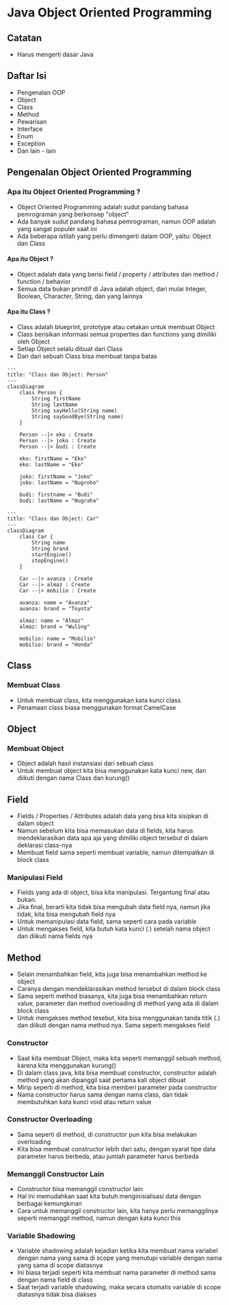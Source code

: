 # Java Object Oriented Programming

## Catatan
- Harus mengerti dasar Java

## Daftar Isi
- Pengenalan OOP
- Object
- Class
- Method
- Pewarisan
- Interface
- Enum
- Exception
- Dan lain - lain

## Pengenalan Object Oriented Programming

### Apa itu Object Oriented Programming ?
- Object Oriented Programming adalah sudut pandang bahasa pemrograman yang berkonsep "object"
- Ada banyak sudut pandang bahasa pemrograman, namun OOP adalah yang sangat populer saat ini
- Ada beberapa istilah yang perlu dimengerti dalam OOP, yaitu: Object dan Class

#### Apa itu Object ?
- Object adalah data yang berisi field / property / attributes dan method / function / behavior
- Semua data bukan primitif di Java adalah object, dari mulai Integer, Boolean, Character, String, dan yang lainnya

#### Apa itu Class ?
- Class adalah blueprint, prototype atau cetakan untuk membuat Object
- Class berisikan informasi semua properties dan functions yang dimiliki oleh Object
- Setiap Object selalu dibuat dari Class
- Dan dari sebuah Class bisa membuat tanpa batas

```mermaid
---
title: "Class dan Object: Person"
---
classDiagram
    class Person {
        String firstName
        String lastName
        String sayHello(String name)
        String sayGoodBye(String name)
    }
    
    Person --|> eko : Create
    Person --|> joko : Create
    Person --|> budi : Create
    
    eko: firstName = "Eko"
    eko: lastName = "Eko"
    
    joko: firstName = "Joko"
    joko: lastName = "Nugroho"
    
    budi: firstname = "Budi"
    budi: lastName = "Nugraha"
```

```mermaid
---
title: "Class dan Object: Car"
---
classDiagram
    class Car {
        String name
        String brand
        startEngine()
        stopEngine()
    }
    
    Car --|> avanza : Create
    Car --|> almaz : Create
    Car --|> mobilio : Create
    
    avanza: name = "Avanza"
    avanza: brand = "Toyota"
    
    almaz: name = "Almaz"
    almaz: brand = "Wuling"
    
    mobilio: name = "Mobilio"
    mobilio: brand = "Honda"
```

## Class

### Membuat Class
- Untuk membuat class, kita menggunakan kata kunci class
- Penamaan class biasa menggunakan format CamelCase

## Object

### Membuat Object
- Object adalah hasil instansiasi dari sebuah class
- Untuk membuat object kita bisa menggunakan kata kunci new, dan diikuti dengan nama Class dan kurung()

## Field
- Fields / Properties / Attributes adalah data yang bisa kita sisipkan di dalam object
- Namun sebelum kita bisa memasukan data di fields, kita harus mendeklarasikan data apa aja yang dimiliki object tersebut di dalam deklarasi class-nya
- Membuat field sama seperti membuat variable, namun ditempatkan di block class

### Manipulasi Field
- Fields yang ada di object, bisa kita manipulasi. Tergantung final atau bukan.
- Jika final, berarti kita tidak bisa mengubah data field nya, namun jika tidak, kita bisa mengubah field nya
- Untuk memanipulasi data field, sama seperti cara pada variable
- Untuk mengakses field, kita butuh kata kunci (.) setelah nama object dan diikuti nama fields nya

## Method
- Selain menambahkan field, kita juga bisa menambahkan method ke object
- Caranya dengan mendeklarasikan method tersebut di dalam block class
- Sama seperti method biasanya, kita juga bisa menambahkan return value, parameter dan method overloading di method yang ada di dalam block class
- Untuk mengakses method tesebut, kita bisa menggunakan tanda titik (.) dan diikuti dengan nama method nya. Sama seperti mengakses field

### Constructor
- Saat kita membuat Object, maka kita seperti memanggil sebuah method, karena kita menggunakan kurung()
- Di dalam class java, kita bisa membuat constructor, constructor adalah method yang akan dipanggil saat pertama kali object dibuat
- Mirip seperti di method, kita bisa memberi parameter pada constructor
- Nama constructor harus sama dengan nama class, dan tidak membutuhkan kata kunci void atau return value

### Constructor Overloading
- Sama seperti di method, di constructor pun kita bisa melakukan overloading
- Kita bisa membuat constructor lebih dari satu, dengan syarat tipe data parameter harus berbeda, atau jumlah parameter harus berbeda

### Memanggil Constructor Lain
- Constructor bisa memanggil constructor lain
- Hal ini memudahkan saat kita butuh menginisialisasi data dengan berbagai kemungkinan
- Cara untuk memanggil constructor lain, kita hanya perlu memanggilnya seperti memanggil method, namun dengan kata kunci this

### Variable Shadowing
- Variable shadowing adalah kejadian ketika kita membuat nama variabel dengan nama yang sama di scope yang menutupi variable dengan nama yang sama di scope diatasnya
- Ini biasa terjadi seperti kita membuat nama parameter di method sama dengan nama field di class
- Saat terjadi variable shadowing, maka secara otomatis variable di scope diatasnya tidak bisa diakses

